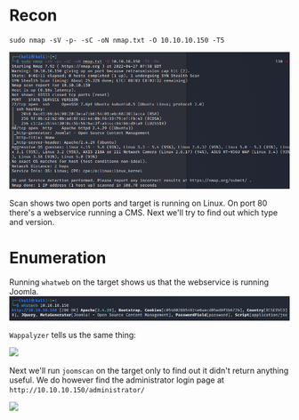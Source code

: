 # Recon
```
sudo nmap -sV -p- -sC -oN nmap.txt -O 10.10.10.150 -T5
```
<img src="https://raw.githubusercontent.com/vbrunschot/Write-Ups/main/HackTheBox/Curling/assets/1.png">

Scan shows two open ports and target is running on Linux. On port 80 there's a webservice running a CMS. Next we'll try to find out which type and version.

# Enumeration

Running ```whatweb``` on the target shows us that the webservice is running Joomla.
<img src="https://raw.githubusercontent.com/vbrunschot/Write-Ups/main/HackTheBox/Curling/assets/2.png">

```Wappalyzer``` tells us the same thing:

<img src="https://raw.githubusercontent.com/vbrunschot/Write-Ups/main/HackTheBox/Curling/assets/4.png">

Next we'll run ```joomscan``` on the target only to find out it didn't return anything useful. We do however find the administrator login page at ```http://10.10.10.150/administrator/```

<img src="https://raw.githubusercontent.com/vbrunschot/Write-Ups/main/HackTheBox/Curling/assets/3.png">







